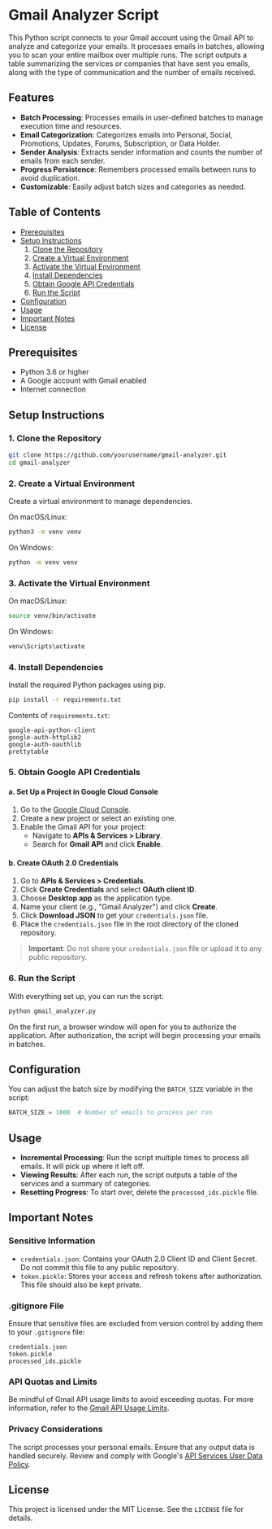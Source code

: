 # Gmail Analyzer Script

This Python script connects to your Gmail account using the Gmail API to analyze and categorize your emails. It processes emails in batches, allowing you to scan your entire mailbox over multiple runs. The script outputs a table summarizing the services or companies that have sent you emails, along with the type of communication and the number of emails received.

## Features

- **Batch Processing**: Processes emails in user-defined batches to manage execution time and resources.
- **Email Categorization**: Categorizes emails into Personal, Social, Promotions, Updates, Forums, Subscription, or Data Holder.
- **Sender Analysis**: Extracts sender information and counts the number of emails from each sender.
- **Progress Persistence**: Remembers processed emails between runs to avoid duplication.
- **Customizable**: Easily adjust batch sizes and categories as needed.

## Table of Contents
- [Prerequisites](#prerequisites)
- [Setup Instructions](#setup-instructions)
  1. [Clone the Repository](#1-clone-the-repository)
  2. [Create a Virtual Environment](#2-create-a-virtual-environment)
  3. [Activate the Virtual Environment](#3-activate-the-virtual-environment)
  4. [Install Dependencies](#4-install-dependencies)
  5. [Obtain Google API Credentials](#5-obtain-google-api-credentials)
  6. [Run the Script](#6-run-the-script)
- [Configuration](#configuration)
- [Usage](#usage)
- [Important Notes](#important-notes)
- [License](#license)

## Prerequisites

- Python 3.6 or higher
- A Google account with Gmail enabled
- Internet connection

## Setup Instructions

### 1. Clone the Repository

```bash
git clone https://github.com/yourusername/gmail-analyzer.git
cd gmail-analyzer
```

### 2. Create a Virtual Environment

Create a virtual environment to manage dependencies.

On macOS/Linux:

```bash
python3 -m venv venv
```

On Windows:

```bash
python -m venv venv
```

### 3. Activate the Virtual Environment

On macOS/Linux:

```bash
source venv/bin/activate
```

On Windows:

```bash
venv\Scripts\activate
```

### 4. Install Dependencies

Install the required Python packages using pip.

```bash
pip install -r requirements.txt
```

Contents of `requirements.txt`:

```
google-api-python-client
google-auth-httplib2
google-auth-oauthlib
prettytable
```

### 5. Obtain Google API Credentials

#### a. Set Up a Project in Google Cloud Console

1. Go to the [Google Cloud Console](https://console.cloud.google.com/).
2. Create a new project or select an existing one.
3. Enable the Gmail API for your project:
   - Navigate to **APIs & Services > Library**.
   - Search for **Gmail API** and click **Enable**.

#### b. Create OAuth 2.0 Credentials

1. Go to **APIs & Services > Credentials**.
2. Click **Create Credentials** and select **OAuth client ID**.
3. Choose **Desktop app** as the application type.
4. Name your client (e.g., "Gmail Analyzer") and click **Create**.
5. Click **Download JSON** to get your `credentials.json` file.
6. Place the `credentials.json` file in the root directory of the cloned repository.

> **Important**: Do not share your `credentials.json` file or upload it to any public repository.

### 6. Run the Script

With everything set up, you can run the script:

```bash
python gmail_analyzer.py
```

On the first run, a browser window will open for you to authorize the application.
After authorization, the script will begin processing your emails in batches.

## Configuration

You can adjust the batch size by modifying the `BATCH_SIZE` variable in the script:

```python
BATCH_SIZE = 1000  # Number of emails to process per run
```

## Usage

- **Incremental Processing**: Run the script multiple times to process all emails. It will pick up where it left off.
- **Viewing Results**: After each run, the script outputs a table of the services and a summary of categories.
- **Resetting Progress**: To start over, delete the `processed_ids.pickle` file.

## Important Notes

### Sensitive Information

- `credentials.json`: Contains your OAuth 2.0 Client ID and Client Secret. Do not commit this file to any public repository.
- `token.pickle`: Stores your access and refresh tokens after authorization. This file should also be kept private.

### .gitignore File

Ensure that sensitive files are excluded from version control by adding them to your `.gitignore` file:

```
credentials.json
token.pickle
processed_ids.pickle
```

### API Quotas and Limits

Be mindful of Gmail API usage limits to avoid exceeding quotas.
For more information, refer to the [Gmail API Usage Limits](https://developers.google.com/gmail/api/reference/quota).

### Privacy Considerations

The script processes your personal emails. Ensure that any output data is handled securely.
Review and comply with Google's [API Services User Data Policy](https://developers.google.com/terms/api-services-user-data-policy).

## License

This project is licensed under the MIT License. See the `LICENSE` file for details.
